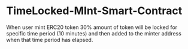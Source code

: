 # TimeLocked-MInt-Smart-Contract

When user mint ERC20 token 30% amount of token will be locked for specific time period (10 minutes) and then added to the minter address when that time period has elapsed.
